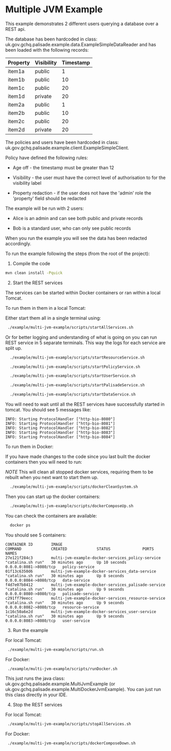 # Multiple JVM Example

This example demonstrates 2 different users querying a database over a REST api. 

The database has been hardcoded in class: uk.gov.gchq.palisade.example.data.ExampleSimpleDataReader and has been loaded with the following records:

| Property      | Visibility           | Timestamp  |
| ------------- | -------------------- | ---------- |
|  item1a       |   public             | 1          |
|  item1b       |   public             | 10         |
|  item1c       |   public             | 20         |
|  item1d       |   private            | 20         |
|  item2a       |   public             | 1          |
|  item2b       |   public             | 10         |
|  item2c       |   public             | 20         |
|  item2d       |   private            | 20         |


The policies and users have been hardcoded in class: uk.gov.gchq.palisade.example.client.ExampleSimpleClient.

Policy have defined the following rules:

- Age off - the timestamp must be greater than 12

- Visibility - the user must have the correct level of authorisation to for the visibility label

- Property redaction - if the user does not have the 'admin' role the 'property' field should be redacted
  
The example will be run with 2 users:

- Alice is an admin and can see both public and private records

- Bob is a standard user, who can only see public records

When you run the example you will see the data has been redacted accordingly.

To run the example following the steps (from the root of the project):

1. Compile the code
```bash
mvn clean install -Pquick
```

2. Start the REST services

The services can be started within Docker containers or ran within a local Tomcat.

To run them in them in a local Tomcat:

Either start them all in a single terminal using:
```bash
 ./example/multi-jvm-example/scripts/startAllServices.sh
```
 Or for better logging and understanding of what is going on you can 
 run REST service in 5 separate terminals. This way the logs for each 
 service are split up.
```bash
  ./example/multi-jvm-example/scripts/startResourceService.sh
```
```bash
  ./example/multi-jvm-example/scripts/startPolicyService.sh
```
```bash
  ./example/multi-jvm-example/scripts/startUserService.sh
```
```bash
  ./example/multi-jvm-example/scripts/startPalisadeService.sh
```
```bash
  ./example/multi-jvm-example/scripts/startDataService.sh
```
You will need to wait until all the REST services have successfully started in tomcat. 
You should see 5 messages like:
```
INFO: Starting ProtocolHandler ["http-bio-8080"]
INFO: Starting ProtocolHandler ["http-bio-8081"]
INFO: Starting ProtocolHandler ["http-bio-8082"]
INFO: Starting ProtocolHandler ["http-bio-8083"]
INFO: Starting ProtocolHandler ["http-bio-8084"]
```

To run them in Docker:

If you have made changes to the code since you last built the docker containers then you will need to run:

*NOTE* This will clean all stopped docker services, requiring them to be rebuilt when you next want to start them up. 
```bash
  ./example/multi-jvm-example/scripts/dockerCleanSystem.sh
```

Then you can start up the docker containers:
```bash
  ./example/multi-jvm-example/scripts/dockerComposeUp.sh
```

You can check the containers are available:

```bash
  docker ps
```

You should see 5 containers:

```
CONTAINER ID        IMAGE                                                COMMAND             CREATED             STATUS              PORTS                    NAMES
27e121f284c3        multi-jvm-example-docker-services_policy-service     "catalina.sh run"   30 minutes ago      Up 10 seconds       0.0.0.0:8081->8080/tcp   policy-service
01f13c6350d6        multi-jvm-example-docker-services_data-service       "catalina.sh run"   30 minutes ago      Up 8 seconds        0.0.0.0:8084->8080/tcp   data-service
f4d7e07b8412        multi-jvm-example-docker-services_palisade-service   "catalina.sh run"   30 minutes ago      Up 9 seconds        0.0.0.0:8080->8080/tcp   palisade-service
c291ff79eecc        multi-jvm-example-docker-services_resource-service   "catalina.sh run"   30 minutes ago      Up 9 seconds        0.0.0.0:8082->8080/tcp   resource-service
1c16c50a6e2d        multi-jvm-example-docker-services_user-service       "catalina.sh run"   30 minutes ago      Up 9 seconds        0.0.0.0:8083->8080/tcp   user-service
```

3. Run the example

For local Tomcat:

```bash
 ./example/multi-jvm-example/scripts/run.sh
```

For Docker:

```bash
 ./example/multi-jvm-example/scripts/runDocker.sh
```


This just runs the java class: uk.gov.gchq.palisade.example.MultiJvmExample (or uk.gov.gchq.palisade.example.MultiDockerJvmExample). You can just run this class directly in your IDE.

4. Stop the REST services

For local Tomcat:

```bash
 ./example/multi-jvm-example/scripts/stopAllServices.sh
```

For Docker:

```bash
 ./example/multi-jvm-example/scripts/dockerComposeDown.sh
```
